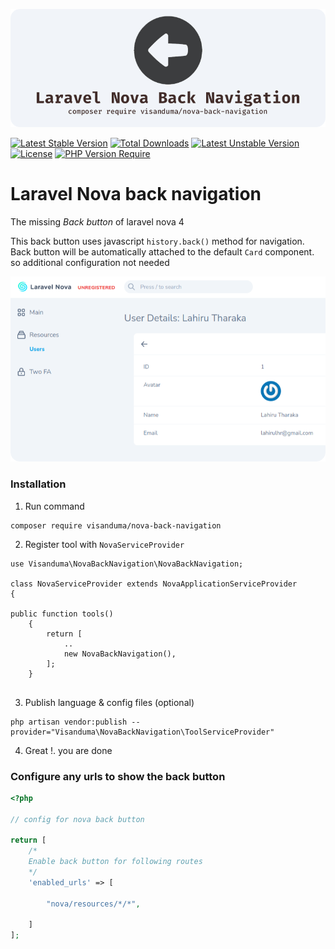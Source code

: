 <p align="center">

<img src="https://github.com/Visanduma/nova-back-navigation/blob/c0602f0eb87062482531d126bd3bef097427da69/resources/img/banner.png?raw=true" />

</p>

[![Latest Stable Version](http://poser.pugx.org/visanduma/nova-back-navigation/v)](https://packagist.org/packages/visanduma/nova-back-navigation) [![Total Downloads](http://poser.pugx.org/visanduma/nova-back-navigation/downloads)](https://packagist.org/packages/visanduma/nova-back-navigation) [![Latest Unstable Version](http://poser.pugx.org/visanduma/nova-back-navigation/v/unstable)](https://packagist.org/packages/visanduma/nova-back-navigation) [![License](http://poser.pugx.org/visanduma/nova-back-navigation/license)](https://packagist.org/packages/visanduma/nova-back-navigation) [![PHP Version Require](http://poser.pugx.org/visanduma/nova-back-navigation/require/php)](https://packagist.org/packages/visanduma/nova-back-navigation)

# Laravel Nova back navigation 

The missing *Back button* of laravel nova 4

This back button uses javascript `history.back()` method for navigation. Back button will be automatically attached to the default `Card` component.
so additional configuration not needed

![screenshot](/resources/img/sc-1.png)


### Installation

1) Run command 
```
composer require visanduma/nova-back-navigation
```
 
2) Register tool with `NovaServiceProvider`

```
use Visanduma\NovaBackNavigation\NovaBackNavigation;

class NovaServiceProvider extends NovaApplicationServiceProvider
{

public function tools()
    {
        return [
            ..
            new NovaBackNavigation(),
        ];
    }
    
```

3) Publish language & config files (optional)

```
php artisan vendor:publish --provider="Visanduma\NovaBackNavigation\ToolServiceProvider"
```

4) Great !. you are done


### Configure any urls to show the back button

``` php
<?php

// config for nova back button

return [
    /*
    Enable back button for following routes
    */
    'enabled_urls' => [

        "nova/resources/*/*",

    ]
];

```



